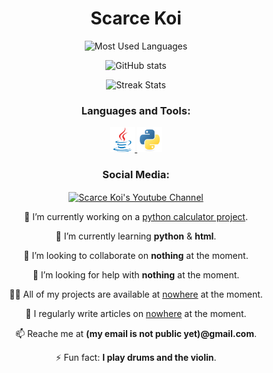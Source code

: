 <h1 align="center">
Scarce Koi
</h1>
<p align="center"> <img src="https://github-readme-stats.vercel.app/api/top-langs/?username=scarcekoi&layout=pie&langs_count=6&bg_color=1e1e2e&text_color=cdd6f4&icon_color=cba6f7&title_color=94e2d5" alt="Most Used Languages" /></p>

<p align="center"> <img src="https://github-readme-stats.vercel.app/api?username=scarcekoi&bg_color=1e1e2e&text_color=cdd6f4&icon_color=cba6f7&title_color=94e2d5" alt="GitHub stats" />

<p align="center"> <img src="https://streak-stats.demolab.com?user=scarcekoi&theme=catppuccin-mocha" alt="Streak Stats" /></p>

<h3 align="center">Languages and Tools:</h3>
<p align="center"> 
  <a href="https://www.java.com" target="_blank" rel="noreferrer"> 
    <img src="https://raw.githubusercontent.com/devicons/devicon/master/icons/java/java-original.svg" alt="java" width="40" height="40"/> 
  </a> 
  <a href="https://www.python.org" target="_blank" rel="noreferrer"> 
    <img src="https://raw.githubusercontent.com/devicons/devicon/master/icons/python/python-original.svg" alt="python" width="40" height="40"/> 
  </a> 
</p>

<h3 align="center">Social Media:</h3>
<p align="center">
  <a href="https://www.youtube.com/@scarcekoi" target="blank">
    <img align="center" src="https://raw.githubusercontent.com/rahuldkjain/github-profile-readme-generator/master/src/images/icons/Social/youtube.svg" alt="Scarce Koi's Youtube Channel" height="30" width="40" />
  </a>
</p>

<div align="center">
  <p>🔭 I’m currently working on a <a href="https://github.com/scarcekoi/Calculator">python calculator project</a>.</p>
  <p>🌱 I’m currently learning <strong>python</strong> & <strong>html</strong>.</p>
  <p>👯 I’m looking to collaborate on <strong>nothing</strong> at the moment.</p>
  <p>🤝 I’m looking for help with <strong>nothing</strong> at the moment.</p>
  <p>👨‍💻 All of my projects are available at <a href="">nowhere</a> at the moment.</p>
  <p>📝 I regularly write articles on <a href="">nowhere</a> at the moment.</p>
  <p>📫 Reache me at <strong>(my email is not public yet)@gmail.com</strong>.</p>
  <p>⚡ Fun fact: <strong>I play drums and the violin</strong>.</p>
</div>
